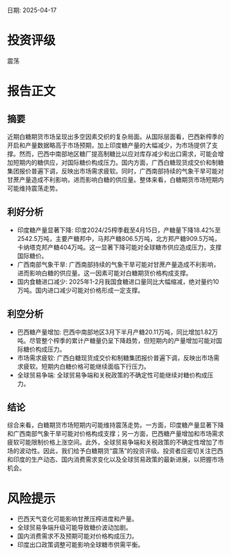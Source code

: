 
日期: 2025-04-17

# 投资评级

震荡

# 报告正文

## 摘要

近期白糖期货市场呈现出多空因素交织的复杂局面。从国际层面看，巴西新榨季的开启和产量数据略高于市场预期，加上印度糖产量的大幅减少，为市场提供了支撑。然而，巴西中南部地区糖厂提高制糖比以应对库存减少和出口需求，可能会增加短期内的糖供应，对国际糖价构成压力。国内方面，广西白糖现货成交价和制糖集团报价普遍下调，反映出市场需求疲软。同时，广西南部持续的气象干旱可能对甘蔗产量造成不利影响，进而影响白糖的供应量。整体来看，白糖期货市场短期内可能维持震荡走势。

## 利好分析

* 印度糖产量显著下降: 印度2024/25榨季截至4月15日，产糖量下降18.42%至2542.5万吨，主要产糖邦中，马邦产糖806.5万吨，北方邦产糖909.5万吨，卡纳塔克邦产糖404万吨。这一显著下降可能对全球糖市供应造成压力，支撑国际糖价。
* 广西南部气象干旱: 广西南部持续的气象干旱可能对甘蔗产量造成不利影响，进而影响白糖的供应量。这一因素可能对白糖期货价格构成支撑。
* 国内食糖进口减少: 2025年1-2月我国食糖进口量同比大幅缩减，绝对量约10万吨。国内进口减少可能对价格形成一定支撑。

## 利空分析

* 巴西糖产量增加: 巴西中南部地区3月下半月产糖20.11万吨，同比增加1.82万吨。尽管整个榨季的累计产糖量仍呈下降趋势，但短期内的产量增加可能对国际糖价构成压力。
* 市场需求疲软: 广西白糖现货成交价和制糖集团报价普遍下调，反映出市场需求疲软。短期内白糖价格可能继续面临下行压力。
* 全球贸易争端: 全球贸易争端和关税政策的不确定性可能继续对糖价构成压力。

## 结论

综合来看，白糖期货市场短期内可能维持震荡走势。一方面，印度糖产量显著下降和广西南部气象干旱可能对价格构成支撑；另一方面，巴西糖产量增加和市场需求疲软可能限制价格上涨空间。此外，全球贸易争端和关税政策的不确定性增加了市场的波动性。因此，我们给予白糖期货“震荡”的投资评级。投资者应密切关注巴西和印度的生产动态、国内消费需求变化以及全球贸易政策的最新进展，以把握市场机会。

# 风险提示

* 巴西天气变化可能影响甘蔗压榨进度和产量。
* 全球贸易争端升级可能导致糖价波动加剧。
* 国内消费需求不及预期可能对价格构成压力。
* 印度出口政策调整可能影响全球糖市供需平衡。
